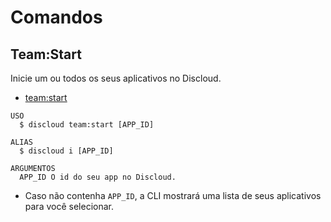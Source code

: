 # Comandos

## Team:Start

Inicie um ou todos os seus aplicativos no Discloud.

- [team:start](#teamstart)

```sh-session
USO
  $ discloud team:start [APP_ID]

ALIAS
  $ discloud i [APP_ID]

ARGUMENTOS
  APP_ID O id do seu app no ​​Discloud.
```

- Caso não contenha `APP_ID`, a CLI mostrará uma lista de seus aplicativos para você selecionar.
